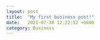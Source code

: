 ```yaml
---
layout: post
title:  "My first business post!"
date:   2021-07-30 12:22:52 +0800
category: Business
---
```


